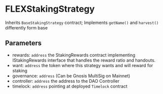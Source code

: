 # FLEXStakingStrategy

Inherits `BaseStakingStrategy` contract; Implements `getName()` and `harvest()` differently form base

## Parameters

* rewards: `address`  the StakingRewards contract implementing IStakingRewards interface that handles the reward ratio and handouts.
* want: `address` the token where this strategy wants and will reward for staking
* governance: `address` (Can be Gnosis MultiSig on Mainnet)
* controller: `address` the address to the DAO Controller  
* timelock: `address` pointing at deployed `Timelock` contract
